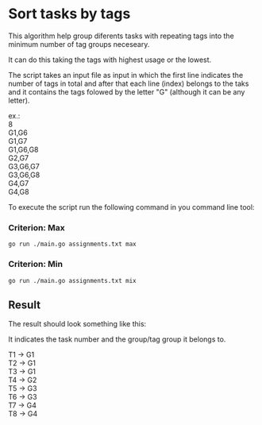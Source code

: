 # Sort tasks by tags

This algorithm help group diferents tasks with repeating tags into the minimum number of tag groups neceseary.

It can do this taking the tags with highest usage or the lowest.

The script takes an input file as input in which the first line indicates the number of tags in total and after that each line (index) belongs to the taks and it contains the tags folowed by the letter "G" (although it can be any letter).

ex.:<br/>
8<br/>
G1,G6<br/>
G1,G7<br/>
G1,G6,G8<br/>
G2,G7<br/>
G3,G6,G7<br/>
G3,G6,G8<br/>
G4,G7<br/>
G4,G8<br/>


To execute the script run the following command in you command line tool:

### Criterion: Max
```shell
go run ./main.go assignments.txt max
```

### Criterion: Min
```shell
go run ./main.go assignments.txt mix
```

## Result
The result should look something like this:

It indicates the task number and the group/tag group it belongs to.

T1 -> G1<br/>
T2 -> G1<br/>
T3 -> G1<br/>
T4 -> G2<br/>
T5 -> G3<br/>
T6 -> G3<br/>
T7 -> G4<br/>
T8 -> G4<br/>